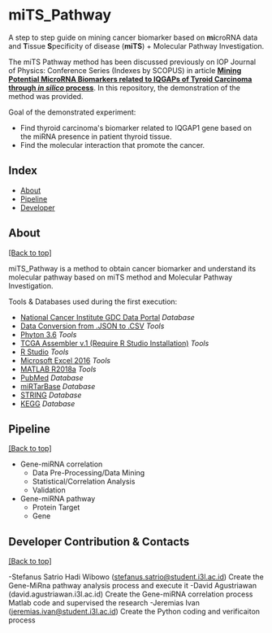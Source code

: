# miTS_Pathway
A step to step guide on mining cancer biomarker based on **mi**croRNA data and **T**issue **S**pecificity of disease (**miTS**) + Molecular Pathway Investigation.

The miTS Pathway method has been discussed previously on IOP Journal of Physics: Conference Series (Indexes by SCOPUS) in article [**Mining Potential MicroRNA Biomarkers related to IQGAPs of Tyroid Carcinoma through *in silico* process**](http://commdis.telkomuniversity.ac.id/icodis/2018/). In this repository, the demonstration of the method  was provided.

Goal of the demonstrated experiment:
- Find thyroid carcinoma's biomarker related to IQGAP1 gene based on the miRNA presence in patient thyroid tissue.
- Find the molecular interaction that promote the cancer.


## Index

- [About](https://github.com/stefanuswibowo/MiTS_Pathway#about)
- [Pipeline](https://github.com/stefanuswibowo/MiTS_Pathway#pipeline)
- [Developer](https://github.com/stefanuswibowo/MiTS_Pathway#contacts)


## About

[[Back to top]](https://github.com/stefanuswibowo/MiTS_Pathway#index)

miTS_Pathway is a method to obtain cancer biomarker and understand its molecular pathway based on miTS method and Molecular Pathway Investigation. 

Tools & Databases used during the first execution:
- [National Cancer Institute GDC Data Portal](https://portal.gdc.cancer.gov/) *Database*
- [Data Conversion from .JSON to .CSV](https://konklone.io/json/) *Tools*
- [Phyton 3.6](https://www.python.org/downloads/release/python-360/) *Tools*
- [TCGA Assembler v.1 (Require R Studio Installation)](http://www.compgenome.org/TCGA-Assembler/) *Tools*
- [R Studio](https://www.rstudio.com/) *Tools*
- [Microsoft Excel 2016](https://products.office.com/en/excel) *Tools*
- [MATLAB R2018a](https://www.mathworks.com/products/matlab.html) *Tools*
- [PubMed](https://www.ncbi.nlm.nih.gov/pubmed/) *Database*
- [miRTarBase](http://mirtarbase.mbc.nctu.edu.tw/) *Database*
- [STRING](https://string-db.org/) *Database*
- [KEGG](https://www.genome.jp/kegg/) *Database*


## Pipeline

[[Back to top]](https://github.com/stefanuswibowo/MiTS_Pathway#index)

- Gene-miRNA correlation
  - Data Pre-Processing/Data Mining
  - Statistical/Correlation Analysis
  - Validation
- Gene-miRNA pathway
  - Protein Target
  - Gene
  
 ## Developer Contribution & Contacts
 
 [[Back to top]](https://github.com/stefanuswibowo/MiTS_Pathway#Developer)
 
 -Stefanus Satrio Hadi Wibowo (stefanus.satrio@student.i3l.ac.id)
  Create the Gene-MiRna pathway analysis process and execute it
 -David Agustriawan (david.agustriawan.i3l.ac.id)
  Create the Gene-miRNA correlation process Matlab code and supervised the research
 -Jeremias Ivan (jeremias.ivan@student.i3l.ac.id)
  Create the Python coding and verificaiton process

